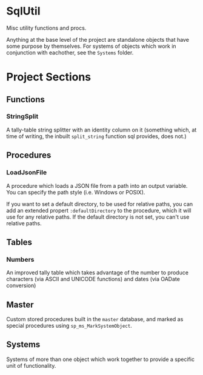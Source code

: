 # SqlUtil
Misc utility functions and procs.

Anything at the base level of the project are standalone objects that have some purpose by themselves. For systems of objects which work in conjunction with eachother, see the `Systems` folder.

# Project Sections
## Functions
### StringSplit
A tally-table string splitter with an identity column on it (something which, at time of writing, the inbuilt `split_string` function sql provides, does not.)

## Procedures
### LoadJsonFile
A procedure which loads a JSON file from a path into an output variable. You can specify the path style (i.e. Windows or POSIX).

If you want to set a default directory, to be used for relative paths, you can add an extended propert `:defaultDirectory` to the procedure, which it will use for any relative paths. If the default directory is not set, you can't use relative paths.

## Tables
### Numbers
An improved tally table which takes advantage of the number to produce characters (via ASCII and UNICODE functions) and dates (via OADate conversion)

## Master
Custom stored procedures built in the `master` database, and marked as special procedures using `sp_ms_MarkSystemObject`.

## Systems
Systems of more than one object which work together to provide a specific unit of functionality.
